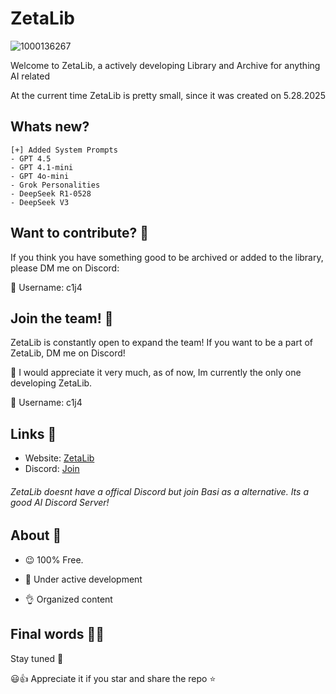 # ZetaLib

![1000136267](https://github.com/user-attachments/assets/e077fb25-fba8-490d-b665-1744b7c932be)


Welcome to ZetaLib, a actively developing Library and Archive for anything AI related

At the current time ZetaLib is pretty small, since it was created on 5.28.2025

## Whats new?

```
[+] Added System Prompts
- GPT 4.5
- GPT 4.1-mini
- GPT 4o-mini
- Grok Personalities
- DeepSeek R1-0528
- DeepSeek V3
```


## Want to contribute? 📑
If you think you have something good to be archived or added to the library, please DM me on Discord:

📧 Username: c1j4

## Join the team! 📌
ZetaLib is constantly open to expand the team! If you want to be a part of ZetaLib, DM me on Discord!

👀 I would appreciate it very much, as of now, Im currently the only one developing ZetaLib.

📧 Username: c1j4

## Links 🔗

- Website: [ZetaLib](https://zetalib.neocities.org)
- Discord: [Join](https://discord.gg/basi)
###### ZetaLib doesnt have a offical Discord but join Basi as a alternative. Its a good AI Discord Server!

## About 🌙
- 😉 100% Free.
  
- 🚀 Under active development
  
- 👌 Organized content 

## Final words 🧙‍♂️

Stay tuned 🤌

😃👍 Appreciate it if you star and share the repo ⭐️
